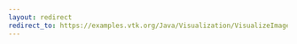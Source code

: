 ```yaml
---
layout: redirect
redirect_to: https://examples.vtk.org/Java/Visualization/VisualizeImageData/
---
```

